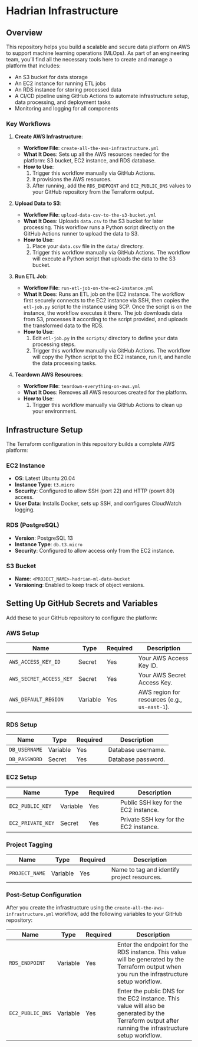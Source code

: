 # Hadrian Infrastructure

## Overview

This repository helps you build a scalable and secure data platform on AWS to support machine learning operations (MLOps). As part of an engineering team, you’ll find all the necessary tools here to create and manage a platform that includes:

- An S3 bucket for data storage
- An EC2 instance for running ETL jobs
- An RDS instance for storing processed data
- A CI/CD pipeline using GitHub Actions to automate infrastructure setup, data processing, and deployment tasks
- Monitoring and logging for all components

### Key Workflows

1. **Create AWS Infrastructure**:
   - **Workflow File**: `create-all-the-aws-infrastructure.yml`
   - **What It Does**: Sets up all the AWS resources needed for the platform: S3 bucket, EC2 instance, and RDS database.
   - **How to Use**:
     1. Trigger this workflow manually via GitHub Actions.
     2. It provisions the AWS resources.
     3. After running, add the `RDS_ENDPOINT` and `EC2_PUBLIC_DNS` values to your GitHub repository from the Terraform output.

2. **Upload Data to S3**:
   - **Workflow File**: `upload-data-csv-to-the-s3-bucket.yml`
   - **What It Does**: Uploads `data.csv` to the S3 bucket for later processing. This workflow runs a Python script directly on the GitHub Actions runner to upload the data to S3.
   - **How to Use**:
     1. Place your `data.csv` file in the `data/` directory.
     2. Trigger this workflow manually via GitHub Actions. The workflow will execute a Python script that uploads the data to the S3 bucket.

3. **Run ETL Job**:
   - **Workflow File**: `run-etl-job-on-the-ec2-instance.yml`
   - **What It Does**: Runs an ETL job on the EC2 instance. The workflow first securely connects to the EC2 instance via SSH, then copies the `etl-job.py` script to the instance using SCP. Once the script is on the instance, the workflow executes it there. The job downloads data from S3, processes it according to the script provided, and uploads the transformed data to the RDS.
   - **How to Use**:
     1. Edit `etl-job.py` in the `scripts/` directory to define your data processing steps.
     2. Trigger this workflow manually via GitHub Actions. The workflow will copy the Python script to the EC2 instance, run it, and handle the data processing tasks.

4. **Teardown AWS Resources**:
   - **Workflow File**: `teardown-everything-on-aws.yml`
   - **What It Does**: Removes all AWS resources created for the platform.
   - **How to Use**:
     1. Trigger this workflow manually via GitHub Actions to clean up your environment.

## Infrastructure Setup

The Terraform configuration in this repository builds a complete AWS platform:

### EC2 Instance

- **OS**: Latest Ubuntu 20.04
- **Instance Type**: `t3.micro`
- **Security**: Configured to allow SSH (port 22) and HTTP (powrt 80) access.
- **User Data**: Installs Docker, sets up SSH, and configures CloudWatch logging.

### RDS (PostgreSQL)

- **Version**: PostgreSQL 13
- **Instance Type**: `db.t3.micro`
- **Security**: Configured to allow access only from the EC2 instance.

### S3 Bucket

- **Name**: `<PROJECT_NAME>-hadrian-ml-data-bucket`
- **Versioning**: Enabled to keep track of object versions.

## Setting Up GitHub Secrets and Variables

Add these to your GitHub repository to configure the platform:

### AWS Setup

| **Name**               | **Type**  | **Required** | **Description**                                                                 |
|------------------------|-----------|--------------|---------------------------------------------------------------------------------|
| `AWS_ACCESS_KEY_ID`     | Secret    | Yes          | Your AWS Access Key ID. |
| `AWS_SECRET_ACCESS_KEY` | Secret    | Yes          | Your AWS Secret Access Key. |
| `AWS_DEFAULT_REGION`    | Variable  | Yes          | AWS region for resources (e.g., `us-east-1`).|

### RDS Setup

| **Name**          | **Type**  | **Required** | **Description**                        |
|-------------------|-----------|--------------|----------------------------------------|
| `DB_USERNAME`     | Variable  | Yes          | Database username. |
| `DB_PASSWORD`     | Secret    | Yes          | Database password. |

### EC2 Setup

| **Name**          | **Type**  | **Required** | **Description**                        |
|-------------------|-----------|--------------|----------------------------------------|
| `EC2_PUBLIC_KEY`  | Variable  | Yes          | Public SSH key for the EC2 instance. |
| `EC2_PRIVATE_KEY` | Secret    | Yes          | Private SSH key for the EC2 instance. |

### Project Tagging

| **Name**          | **Type**  | **Required** | **Description**                        |
|-------------------|-----------|--------------|----------------------------------------|
| `PROJECT_NAME`    | Variable  | Yes          | Name to tag and identify project resources. |

### Post-Setup Configuration

After you create the infrastructure using the `create-all-the-aws-infrastructure.yml` workflow, add the following variables to your GitHub repository:

| **Name**          | **Type**  | **Required** | **Description**                        |
|-------------------|-----------|--------------|----------------------------------------|
| `RDS_ENDPOINT`    | Variable  | Yes          | Enter the endpoint for the RDS instance. This value will be generated by the Terraform output when you run the infrastructure setup workflow. |
| `EC2_PUBLIC_DNS`  | Variable  | Yes          | Enter the public DNS for the EC2 instance. This value will also be generated by the Terraform output after running the infrastructure setup workflow. |
